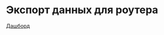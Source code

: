 # Экспорт данных для роутера

[Дашборд](https://grafana.vertis.yandex-team.ru/d/JZ12m4F7k/realty-sites-yt-export?orgId=1&from=now-30m&to=now)
